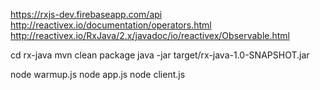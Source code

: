 https://rxjs-dev.firebaseapp.com/api
http://reactivex.io/documentation/operators.html
http://reactivex.io/RxJava/2.x/javadoc/io/reactivex/Observable.html

cd rx-java
mvn clean package
java -jar target/rx-java-1.0-SNAPSHOT.jar

node warmup.js
node app.js
node client.js 

